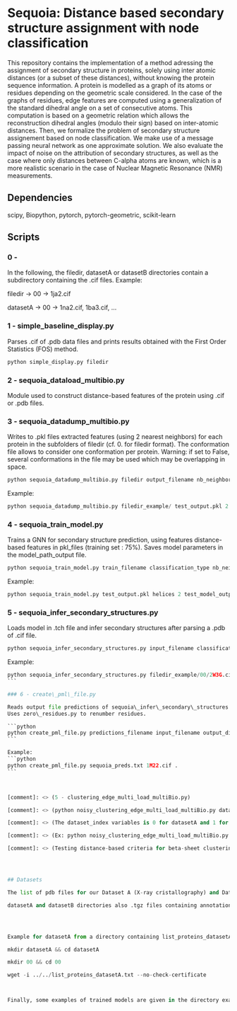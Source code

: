 # Sequoia: Distance based secondary structure assignment with node classification


This repository contains the implementation of a method adressing the assignment of secondary structure in proteins, solely using inter atomic distances (or a subset of these distances), without knowing the protein sequence information. A protein is modelled as a graph of its atoms or residues depending on the geometric scale considered. In the case of the graphs of residues, edge features are computed using a generalization of the standard dihedral angle on a set of consecutive atoms. This computation is based on a geometric relation which allows the reconstruction dihedral angles (modulo their sign) based on inter-atomic distances. Then, we formalize the problem of secondary structure assignement based on node classification. We make use of a message passing neural network as one approximate solution. We also evaluate the impact of noise on the attribution of secondary structures, as well as the case where only distances between C-alpha atoms are known, which is a more realistic scenario in the case of Nuclear Magnetic Resonance (NMR) measurements.  





## Dependencies

scipy, Biopython, pytorch, pytorch-geometric, scikit-learn


## Scripts



### 0 - 

In the following, the filedir, datasetA or datasetB directories contain a subdirectory containing the .cif files. Example: 

filedir  -> 00 -> 1ja2.cif

datasetA -> 00 -> 1na2.cif, 1ba3.cif, ...

### 1 - simple\_baseline\_display.py

Parses .cif of .pdb data files and prints results obtained with the First Order Statistics (FOS) method. 

```python
python simple_display.py filedir
```

### 2 - sequoia\_dataload\_multibio.py

Module used to construct distance-based features of the protein using .cif or .pdb files.

### 3 - sequoia\_datadump\_multibio.py


Writes to .pkl files extracted features (using 2 nearest neighbors) for each protein in the subfolders of filedir (cf. 0. for filedir format). The conformation file allows to consider one conformation per protein. Warning: if set to False, several conformations in the file may be used which may be overlapping in space.

```python
python sequoia_datadump_multibio.py filedir output_filename nb_neighbors conformation calpha_mode dssp_mode conformation_file
```

[comment]: <> (Ex: python sequoia_datadump_multibio.py cullpdb/ parsed_data_gnn_cullpdb.pkl 2 xray 0 1)
Example:
```python
python sequoia_datadump_multibio.py filedir_example/ test_output.pkl 2 xray False True cullpdb_dict.json 
```


### 4 - sequoia\_train\_model.py

Trains a GNN for secondary structure prediction, using features distance-based features in pkl\_files (training set : 75%). 
Saves model parameters in the model\_path\_output file.

```python
python sequoia_train_model.py train_filename classification_type nb_neighbors model_path_output 
```

[comment]: <> (Ex: python sequoia_train_model.py parsed_data_gnn_cullpdb.pkl helices 2 sequoia_model_save.tch)
Example: 
```python
python sequoia_train_model.py test_output.pkl helices 2 test_model_output.tch
```

### 5 - sequoia\_infer\_secondary\_structures.py

Loads model in .tch file and infer secondary structures after parsing a .pdb of .cif file.

```python
python sequoia_infer_secondary_structures.py input_filename classification_type model_filename calpha_mode dssp_mode output_filename (optional: conformation_table)
```
[comment]: <> (Ex: python sequoia_infer_secondary_structures.py 1M22.cif helices sequoia_model.tch  1 0 sequoia_preds.txt cullpdb_dict.json)

Example:
````python
python sequoia_infer_secondary_structures.py filedir_example/00/2W3G.cif helices test_model_output.tch 0 1 sequoia_preds.txt cullpdb_dict.json
```

### 6 - create\_pml\_file.py

Reads output file predictions of sequoia\_infer\_secondary\_structures and construct .pml file for visualization with Pymol.
Uses zero\_residues.py to renumber residues.

```python
python create_pml_file.py predictions_filename input_filename output_directory   
```

Example:
```python
python create_pml_file.py sequoia_preds.txt 1M22.cif .   
```



[comment]: <> (5 - clustering_edge_multi_load_multiBio.py)

[comment]: <> (python noisy_clustering_edge_multi_load_multiBio.py dataset_index noise_level)

[comment]: <> (The dataset_index variables is 0 for datasetA and 1 for datasetB.)

[comment]: <> (Ex: python noisy_clustering_edge_multi_load_multiBio.py 0 0.05)

[comment]: <> (Testing distance-based criteria for beta-sheet clustering. Returns score on list of .cif files)




## Datasets 

The list of pdb files for our Dataset A (X-ray cristallography) and Dataset B (NMR conformations) are in  datasetA/list_proteins_datasetA.txt and datasetB/list_proteins_datasetB.txt respectively.

datasetA and datasetB directories also .tgz files containing annotations used for beta-sheet clustering.




Example for datasetA from a directory containing list_proteins_datasetA.txt: 

mkdir datasetA && cd datasetA

mkdir 00 && cd 00

wget -i ../../list_proteins_datasetA.txt --no-check-certificate



Finally, some examples of trained models are given in the directory examples_models_data.


